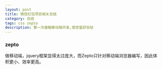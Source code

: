 ```yaml
---
layout: post
title: 微信红包项目相关总结
category: 总结
tags: css zepto 
description: 第一次接触移动端开发,感觉蛮好玩哒
---
```


### zepto
做移动端，jquery框架显得太过庞大，而Zepto只针对移动端浏览器编写，因此体积更小、效率更高。